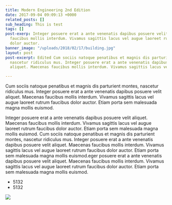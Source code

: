 ```yaml
---
title: Modern Engineering 2nd Edition
date: 2017-09-04 09:09:13 +0000
related_posts: []
sub_heading: This is test
tags: []
post-exerp: Integer posuere erat a ante venenatis dapibus posuere velit aliquet. Maecenas
  faucibus mollis interdum. Vivamus sagittis lacus vel augue laoreet rutrum faucibus
  dolor auctor.
banner_image: "/uploads/2018/02/17/building.jpg"
layout: post
post-excerpt: Edited Cum sociis natoque penatibus et magnis dis parturient montes,
  nascetur ridiculus mus. Integer posuere erat a ante venenatis dapibus posuere velit
  aliquet. Maecenas faucibus mollis interdum. Vivamus sagittis lacus vel augue laoreet

---
```

Cum sociis natoque penatibus et magnis dis parturient montes, nascetur ridiculus mus. Integer posuere erat a ante venenatis dapibus posuere velit aliquet. Maecenas faucibus mollis interdum. Vivamus sagittis lacus vel augue laoreet rutrum faucibus dolor auctor. Etiam porta sem malesuada magna mollis euismod.

Integer posuere erat a ante venenatis dapibus posuere velit aliquet. Maecenas faucibus mollis interdum. Vivamus sagittis lacus vel augue laoreet rutrum faucibus dolor auctor. Etiam porta sem malesuada magna mollis euismod. Cum sociis natoque penatibus et magnis dis parturient montes, nascetur ridiculus mus. Integer posuere erat a ante venenatis dapibus posuere velit aliquet. Maecenas faucibus mollis interdum. Vivamus sagittis lacus vel augue laoreet rutrum faucibus dolor auctor. Etiam porta sem malesuada magna mollis euismod.eger posuere erat a ante venenatis dapibus posuere velit aliquet. Maecenas faucibus mollis interdum. Vivamus sagittis lacus vel augue laoreet rutrum faucibus dolor auctor. Etiam porta sem malesuada magna mollis euismod.

* 5132
* 5132

![](https://res.cloudinary.com/cloud-conformity/image/upload/v1551278063/ccassets/images/posts/example/post-test-image01.png)